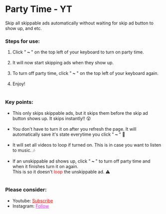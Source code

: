 # Party Time - YT
Skip all skippable ads  automatically without waiting for skip ad button to show up, and etc.


<h3>Steps for use: </h3>
<ol style="margin-bottom:10px;">
<li>Click "<b> ~ </b>" on the top left of your keyboard to turn on party time.</li><br>
<li>It will now start skipping ads when they show up.</li><br>
<li>To turn off party time, click "<b> ~ </b>" on the top left of your keyboard again.</li><br>
<li>Enjoy!</li><br>
</ol>


<h3>Key points:</h3>
<ul style="margin-bottom:10px;">
<li>This only skips skippable ads, but it skips them before the skip ad button shows up. It skips instantly!! 😲</li><br>
<li>You don't have to turn it on after you refresh the page. It will automatically save it's state everytime you click  "<b> ~ </b>" 🙌</li><br>
<li>It will set all videos to loop if turned on. This is in case you want to listen to music. 🎶</li><br>
<li> If an unskippable ad shows up, click "<b> ~ </b>" to turn off party time and when it finishes turn it on again. <br>This is so it doesn't <span style="color:red;">loop</span> the unskippable ad. ⚠</li><br>
</ul>

<h3>Please consider:</h3>
<ul>
<li>Youtube:  <a style="color:red;" target="_Blank" href="https://www.youtube.com/channel/UCinBnZ2BKAbCKA1w9lmFd0w">Subscribe</a></li>
<li>Instagram:  <a style="color:#dc2ef0;" target="_Blank" href="https://www.instagram.com/nyc.geahad.codes/">Follow</a></li>
</ul>
